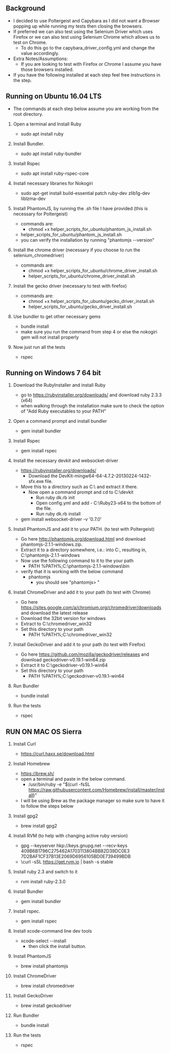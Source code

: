 ## Background ##
- I decided to use Poltergeist and Capybara as I did not want a Browser popping up while running my tests then closing the browsers.
- If preferred we can also test using the Selenium Driver which uses Firefox or we can also test using Selenium Chrome which allows us to test on Chrome.
	- To do this go to the capybara_driver_config.yml and change the value accordingly.
- Extra Notes/Assumptions:
    - If you are looking to test with Firefox or Chrome I assume you have those browsers installed.
- If you have the following installed at each step feel free instructions in the step.

## Running on Ubuntu 16.04 LTS ##
- The commands at each step below assume you are working from the root directory.

1. Open a terminal and Install Ruby
    - sudo apt install ruby

2. Install Bundler.
    - sudo apt install ruby-bundler

3. Install Rspec
    - sudo apt install ruby-rspec-core

4. Install necessary libraries for Nokogiri
    - sudo apt-get install build-essential patch ruby-dev zlib1g-dev liblzma-dev

5. Install PhantomJS, by running the .sh file I have provided (this is necessary for Poltergeist)
    - commands are:
    	- chmod +x helper_scripts_for_ubuntu/phantom_js_install.sh
	- helper_scripts_for_ubuntu/phantom_js_install.sh
	- you can verify the installation by running "phantomjs --version"

6. Install the chrome driver (necessary if you choose to run the selenium_chromedriver)
    - commands are:
    	- chmod +x helper_scripts_for_ubuntu/chrome_driver_install.sh 
    	- helper_scripts_for_ubuntu/chrome_driver_install.sh

7. Install the gecko driver (necessary to test with firefox)
    - commands are:
    	- chmod +x helper_scripts_for_ubuntu/gecko_driver_install.sh
    	- helper_scripts_for_ubuntu/gecko_driver_install.sh

8. Use bundler to get other necessary gems
    - bundle install
    - make sure you run the command from step 4 or else the nokogiri gem will not install properly

9. Now just run all the tests
    - rspec
    
## Running on Windows 7 64 bit ##    

1. Download the RubyInstaller and install Ruby
	- go to https://rubyinstaller.org/downloads/ and download ruby 2.3.3 (x64) 
	- when walking through the installation make sure to check the option of "Add Ruby executables to your PATH"
	
2. Open a command prompt and install bundler	
    - gem install bundler

3. Install Rspec
    - gem install rspec
 
4. Install the necessary devkit and websocket-driver
    - https://rubyinstaller.org/downloads/
        - Download the DevKit-mingw64-64-4.7.2-20130224-1432-sfx.exe file.
    - Move this to a directory such as C:\ and extract it there.
        - Now open a command prompt and cd to C:\devkit
            - Run ruby dk.rb init
            - Open config.yml and add - C:\Ruby23-x64 to the bottom of the file.
            - Run ruby dk.rb install
    - gem install websocket-driver -v '0.7.0'
        
5. Install PhantomJS and add it to your PATH. (to test with Poltergeist)    
    - Go here http://phantomjs.org/download.html and download phantomjs-2.1.1-windows.zip. 
    - Extract it to a directory somewhere, i.e.: into C:, resulting in, C:\phantomjs-2.1.1-windows
    - Now use the following command to it to the your path
        - PATH %PATH%;C:\phantomjs-2.1.1-windows\bin
    - verify that it is working with the below command
        - phantomjs
            - you should see "phantomjs> "
 
6. Install ChromeDriver and add it to your path (to test with Chrome)
    - Go here https://sites.google.com/a/chromium.org/chromedriver/downloads and download the latest release
    - Download the 32bit version for windows
    - Extract to C:\chromedriver_win32
    - Set this directory to your path
        - PATH %PATH%;C:\chromedriver_win32
        
7. Install GeckoDriver and add it to your path (to test with Firefox)
    - Go here https://github.com/mozilla/geckodriver/releases and download geckodriver-v0.19.1-win64.zip
    - Extract it to C:\geckodriver-v0.19.1-win64
    - Set this directory to your path
        - PATH %PATH%;C:\geckodriver-v0.19.1-win64
            
8. Run Bundler 
    - bundle install

9. Run the tests
    - rspec
    
    
## RUN ON MAC OS Sierra ##     

1. Install Curl
    - https://curl.haxx.se/download.html

2. Install Homebrew
    - https://brew.sh/
    - open a terminal and paste in the below command.
        - /usr/bin/ruby -e "$(curl -fsSL https://raw.githubusercontent.com/Homebrew/install/master/install)"
    - I will be using Brew as the package manager so make sure to have it to follow the steps below    

3. Install gpg2
    - brew install gpg2

4. Install RVM (to help with changing active ruby version)
    - gpg --keyserver hkp://keys.gnupg.net --recv-keys 409B6B1796C275462A1703113804BB82D39DC0E3 7D2BAF1CF37B13E2069D6956105BD0E739499BDB
    - \curl -sSL https://get.rvm.io | bash -s stable
 
5. Install ruby 2.3 and switch to it
    - rvm install ruby-2.3.0
    
6. Install Bundler
    - gem install bundler    

7. Install rspec.
    - gem install rspec

8. Install xcode-command line dev tools
    - xcode-select --install
        - then click the install button.
       
9. Install PhantomJS
    - brew install phantomjs

10. Install ChromeDriver
    - brew install chromedriver

11. Install GeckoDriver
    - brew install geckodriver

12. Run Bundler
    - bundle install

13. Run the tests    
    - rspec
